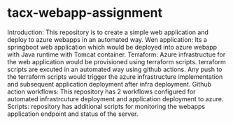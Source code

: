 # tacx-webapp-assignment
Introduction: This repository is to create a simple web application and deploy to azure webapps in an automated way.
  Wen application: Its a springboot web application which would be deployed into azure webapp with Java runtime with Tomcat container.
  Terraform:  Azure infrastructue for the web application would be provisioned using terraform scripts. terraform scripts are excuted in an automated way using github               actions. Any push to the terraform scripts would trigger the azure infrastructure implementation and subsequent application deployment after infra                     deployment.
  Github action workflows: This repository has 2 workflows configured for automated infrastrcuture deployment and application deployment to azure.
  Scripts:  repository has additional scripts for monitoring the webapps application endpoint and status of the server.
  
  
